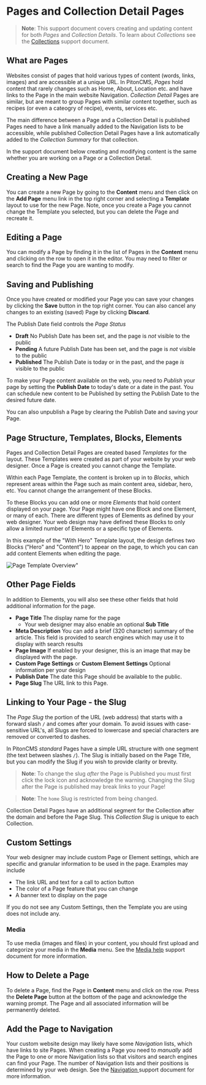 # Pages and Collection Detail Pages

>**Note**: This support document covers creating and updating content for both *Pages* and *Collection Details*. To learn about *Collections* see the [Collections](/admin/support/client/collections) support document.

## What are Pages
Websites consist of pages that hold various types of content (words, links, images) and are accessible at a unique URL. In PitonCMS, *Pages* hold content that rarely changes such as Home, About, Location etc. and have links to the Page in the main website Navigation. *Collection Detail* Pages are similar, but are meant to group Pages with similar content together, such as recipes (or even a cateogry of recipe), events, services etc.

The main difference between a Page and a Collection Detail is published Pages need to have a link manually added to the Navigation lists to be accessible, while published Collection Detail Pages have a link automatically added to the *Collection Summary* for that collection.

In the support document below creating and modifying content is the same whether you are working on a Page or a Collection Detail.

## Creating a New Page
You can create a new Page by going to the <i class="fas fa-pencil-alt"></i> **Content** menu and then click on the **Add Page** menu link in the top right corner and selecting a **Template** layout to use for the new Page. Note, once you create a Page you cannot change the Template you selected, but you can delete the Page and recreate it.

## Editing a Page
You can modify a Page by finding it in the list of Pages in the **Content** menu and clicking on the row to open it in the editor. You may need to filter or search to find the Page you are wanting to modify.

## Saving and Publishing
Once you have created or modified your Page you can save your changes by clicking the **Save** button in the top right corner. You can also cancel any changes to an existing (saved) Page by clicking **Discard**.

The Publish Date field controls the *Page Status*
- **Draft** No Publish Date has been set, and the page is *not* visible to the public
- **Pending** A future Publish Date has been set, and the page is *not* visible to the public
- **Published** The Publish Date is today or in the past, and the page *is* visible to the public

To make your Page content available on the web, you need to *Publish* your page by setting the **Publish Date** to today's date or a date in the past. You can schedule new content to be Published by setting the Publish Date to the desired future date.

You can also unpublish a Page by clearing the Publish Date and saving your Page.

## Page Structure, Templates, Blocks, Elements
Pages and Collection Detail Pages are created based *Templates* for the layout. These Templates were created as part of your website by your web designer. Once a Page is created you cannot change the Template.

Within each Page Template, the content is broken up in to *Blocks*, which represent areas within the Page such as main content area, sidebar, hero, etc. You cannot change the arrangement of these Blocks.

To these Blocks you can add one or more *Elements* that hold content displayed on your page. Your Page might have one Block and one Element, or many of each. There are different types of Elements as defined by your web designer. Your web design may have defined these Blocks to only allow a limited number of Elements or a specific type of Elements.

In this example of the "With Hero" Template layout, the design defines two Blocks ("Hero" and "Content") to appear on the page, to which you can can add content Elements when editing the page.

![Page Template Overview"](/admin/img/support/pageBlockElementOverview.png)

## Other Page Fields
In addition to Elements, you will also see these other fields that hold additional information for the page.

- **Page Title** The display name for the page
  -  Your web designer may also enable an optional **Sub Title**
- **Meta Description** You can add a brief (320 character) summary of the article. This field is provided to search engines which may use it to display with search results
- **Page Image** If enabled by your designer, this is an image that may be displayed with the page.
- **Custom Page Settings** or **Custom Element Settings** Optional information per your design
- **Publish Date** The date this Page should be available to the public.
- **Page Slug** The URL link to this Page.

## Linking to Your Page - the Slug
The *Page Slug* the portion of the URL (web address) that starts with a forward slash `/` and comes after your domain. To avoid issues with case-sensitive URL's, all Slugs are forced to lowercase and special characters are removed or converted to dashes.

In PitonCMS *standard* Pages have a simple URL structure with one segment (the text between slashes `/`). The Slug is initially based on the Page Title, but you can modify the Slug if you wish to provide clarity or brevity.

>**Note**: To change the slug *after* the Page is Published you must first click the <i class="fas fa-lock"></i> lock icon and acknowledge the warning. Changing the Slug after the Page is published may break links to your Page!

>**Note**: The `home` Slug is restricted from being changed.

Collection Detail Pages have an additional segment for the Collection after the domain and before the Page Slug. This *Collection Slug* is unique to each Collection.

## Custom Settings
Your web designer may include custom Page or Element settings, which are specific and granular information to be used in the page. Examples may include

* The link URL and text for a call to action button
* The color of a Page feature that you can change
* A banner text to display on the page

If you do not see any Custom Settings, then the Template you are using does not include any.

### Media
To use media (images and files) in your content, you should first upload and categorize your media in the <i class="fas fa-image"></i> **Media** menu. See the [Media help](/admin/support/client/media) support document for more information.

## How to Delete a Page
To delete a Page, find the Page in **Content** menu and click on the row. Press the **Delete Page** button at the bottom of the page and acknowledge the warning prompt. The Page and all associated information will be permanently deleted.

## Add the Page to Navigation
Your custom website design may likely have some *Navigation* lists, which have links to site Pages. When creating a Page you need to *manually* add the Page to one or more Navigation lists so that visitors and search engines can find your Page. The number of Navigation lists and their positions is determined by your web design. See the [Navigation ](/admin/support/client/navigation) support document for more information.
